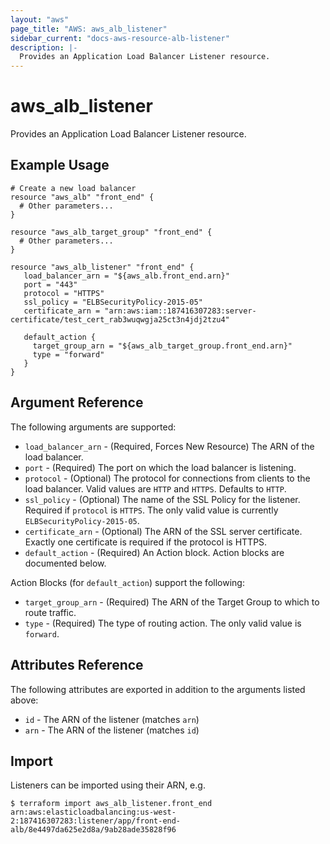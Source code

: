 ```yaml
---
layout: "aws"
page_title: "AWS: aws_alb_listener"
sidebar_current: "docs-aws-resource-alb-listener"
description: |-
  Provides an Application Load Balancer Listener resource.
---
```


# aws\_alb\_listener

Provides an Application Load Balancer Listener resource.

## Example Usage

```
# Create a new load balancer
resource "aws_alb" "front_end" {
  # Other parameters...
}

resource "aws_alb_target_group" "front_end" {
  # Other parameters...
}

resource "aws_alb_listener" "front_end" {
   load_balancer_arn = "${aws_alb.front_end.arn}"
   port = "443"
   protocol = "HTTPS"
   ssl_policy = "ELBSecurityPolicy-2015-05"
   certificate_arn = "arn:aws:iam::187416307283:server-certificate/test_cert_rab3wuqwgja25ct3n4jdj2tzu4"
   
   default_action {
     target_group_arn = "${aws_alb_target_group.front_end.arn}"
     type = "forward"
   }
}
```

## Argument Reference

The following arguments are supported:

* `load_balancer_arn` - (Required, Forces New Resource) The ARN of the load balancer.
* `port` - (Required) The port on which the load balancer is listening.
* `protocol` - (Optional) The protocol for connections from clients to the load balancer. Valid values are `HTTP` and `HTTPS`. Defaults to `HTTP`.
* `ssl_policy` - (Optional) The name of the SSL Policy for the listener. Required if `protocol` is `HTTPS`. The only valid value is currently `ELBSecurityPolicy-2015-05`.
* `certificate_arn` - (Optional) The ARN of the SSL server certificate. Exactly one certificate is required if the protocol is HTTPS.
* `default_action` - (Required) An Action block. Action blocks are documented below.

Action Blocks (for `default_action`) support the following:

* `target_group_arn` - (Required) The ARN of the Target Group to which to route traffic.
* `type` - (Required) The type of routing action. The only valid value is `forward`.

## Attributes Reference

The following attributes are exported in addition to the arguments listed above:

* `id` - The ARN of the listener (matches `arn`)
* `arn` - The ARN of the listener (matches `id`)

## Import

Listeners can be imported using their ARN, e.g.

```
$ terraform import aws_alb_listener.front_end arn:aws:elasticloadbalancing:us-west-2:187416307283:listener/app/front-end-alb/8e4497da625e2d8a/9ab28ade35828f96
```

